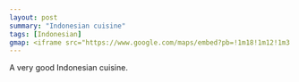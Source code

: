 ```yaml
---
layout: post
summary: "Indonesian cuisine"
tags: [Indonesian]
gmap: <iframe src="https://www.google.com/maps/embed?pb=!1m18!1m12!1m3!1d3908.791148290054!2d104.92792641234118!3d11.56682464406682!2m3!1f0!2f0!3f0!3m2!1i1024!2i768!4f13.1!3m3!1m2!1s0x31095149b3f069b5%3A0x7129829103ef804a!2sWarung%20Bali!5e0!3m2!1sen!2skh!4v1720573663891!5m2!1sen!2skh" width="600" height="450" style="border:0;" allowfullscreen="" loading="lazy" referrerpolicy="no-referrer-when-downgrade"></iframe>
---
```


A very good Indonesian cuisine. 

